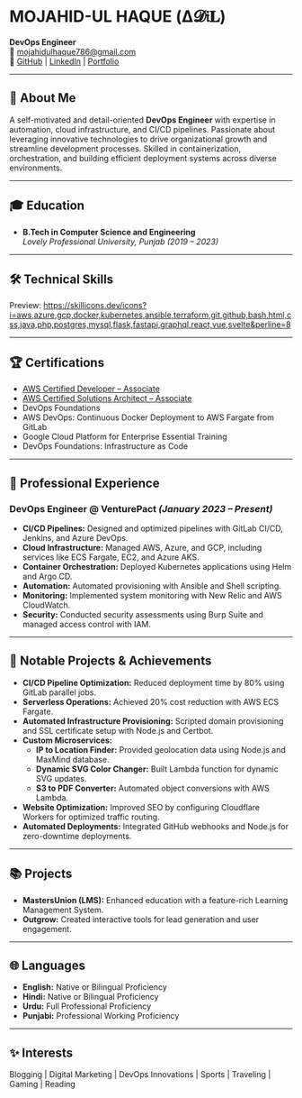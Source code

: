
# MOJAHID-UL HAQUE (Δ𝓓𝔦𝐋)

**DevOps Engineer**  
📧 [mojahidulhaque786@gmail.com](mailto:mojahidulhaque786@gmail.com)  
🔗 [GitHub](https://github.com/mojahid0862) | [LinkedIn](https://www.linkedin.com/in/mojahid-ul-haque) | [Portfolio](https://mojahidulhaque.com)  

---
## 🌟 **About Me**

A self-motivated and detail-oriented **DevOps Engineer** with expertise in automation, cloud infrastructure, and CI/CD pipelines. Passionate about leveraging innovative technologies to drive organizational growth and streamline development processes. Skilled in containerization, orchestration, and building efficient deployment systems across diverse environments.

---

## 🎓 **Education**

- **B.Tech in Computer Science and Engineering**  
  *Lovely Professional University, Punjab (2019 – 2023)*

---

## 🛠️ **Technical Skills**

Preview: https://skillicons.dev/icons?i=aws,azure,gcp,docker,kubernetes,ansible,terraform,git,github,bash,html,css,java,php,postgres,mysql,flask,fastapi,graphql,react,vue,svelte&perline=8



---

## 🏆 **Certifications**
- [AWS Certified Developer – Associate ](https://www.credly.com/badges/60b1f8b3-f69f-4b61-8ff1-744e6302c8a0/public_url)  
- [AWS Certified Solutions Architect – Associate ](https://www.credly.com/badges/2f4bfad1-bfa4-4911-9fca-0c084ebf2bd2/embedded)  
- DevOps Foundations  
- AWS DevOps: Continuous Docker Deployment to AWS Fargate from GitLab  
- Google Cloud Platform for Enterprise Essential Training  
- DevOps Foundations: Infrastructure as Code  

---

## 💼 **Professional Experience**

### **DevOps Engineer @ VenturePact** *(January 2023 – Present)*  
- **CI/CD Pipelines:** Designed and optimized pipelines with GitLab CI/CD, Jenkins, and Azure DevOps.  
- **Cloud Infrastructure:** Managed AWS, Azure, and GCP, including services like ECS Fargate, EC2, and Azure AKS.  
- **Container Orchestration:** Deployed Kubernetes applications using Helm and Argo CD.  
- **Automation:** Automated provisioning with Ansible and Shell scripting.  
- **Monitoring:** Implemented system monitoring with New Relic and AWS CloudWatch.  
- **Security:** Conducted security assessments using Burp Suite and managed access control with IAM.  

---

## 🚀 **Notable Projects & Achievements**

- **CI/CD Pipeline Optimization:** Reduced deployment time by 80% using GitLab parallel jobs.  
- **Serverless Operations:** Achieved 20% cost reduction with AWS ECS Fargate.  
- **Automated Infrastructure Provisioning:** Scripted domain provisioning and SSL certificate setup with Node.js and Certbot.  
- **Custom Microservices:**  
  - **IP to Location Finder:** Provided geolocation data using Node.js and MaxMind database.  
  - **Dynamic SVG Color Changer:** Built Lambda function for dynamic SVG updates.  
  - **S3 to PDF Converter:** Automated object conversions with AWS Lambda.  
- **Website Optimization:** Improved SEO by configuring Cloudflare Workers for optimized traffic routing.  
- **Automated Deployments:** Integrated GitHub webhooks and Node.js for zero-downtime deployments.  

---

## 📚 **Projects**

- **MastersUnion (LMS):** Enhanced education with a feature-rich Learning Management System.  
- **Outgrow:** Created interactive tools for lead generation and user engagement.  

---

## 🌐 **Languages**

- **English:** Native or Bilingual Proficiency  
- **Hindi:** Native or Bilingual Proficiency  
- **Urdu:** Full Professional Proficiency  
- **Punjabi:** Professional Working Proficiency  

---

## ✨ **Interests**

Blogging | Digital Marketing | DevOps Innovations | Sports | Traveling | Gaming | Reading  
